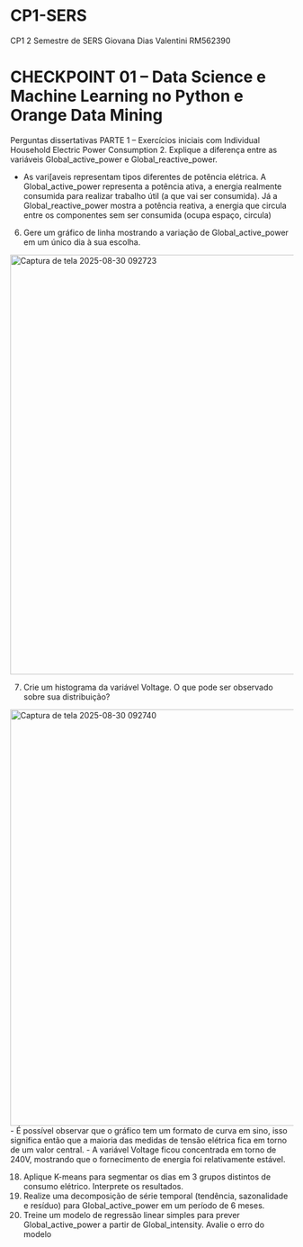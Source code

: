 # CP1-SERS
CP1 2 Semestre de SERS
Giovana Dias Valentini RM562390

# CHECKPOINT 01 – Data Science e Machine Learning no Python e Orange Data Mining
Perguntas dissertativas 
PARTE 1 – Exercícios iniciais com Individual Household Electric Power Consumption 
2. Explique a diferença entre as variáveis Global_active_power e Global_reactive_power. 
  - As vari[aveis representam tipos diferentes de potência elétrica. A Global_active_power representa a potência ativa, a energia realmente consumida para realizar trabalho útil (a que vai ser consumida). Já a Global_reactive_power mostra a potência reativa, a energia que circula entre os componentes sem ser consumida (ocupa espaço, circula)

6. Gere um gráfico de linha mostrando a variação de Global_active_power em um único dia à 
sua escolha. 
<img width="1497" height="746" alt="Captura de tela 2025-08-30 092723" src="https://github.com/user-attachments/assets/21d52440-fa3e-46b7-97ed-4503badf744d" />

7. Crie um histograma da variável Voltage. O que pode ser observado sobre sua distribuição? 
<img width="1238" height="740" alt="Captura de tela 2025-08-30 092740" src="https://github.com/user-attachments/assets/af01de79-7ce7-471b-83da-e4593a2ccae0" />
  - É possível observar que o gráfico tem um formato de curva em sino, isso significa então que a maioria das medidas de tensão elétrica fica em torno de um valor central.
  - A variável Voltage ficou concentrada em torno de 240V, mostrando que o fornecimento de energia foi relativamente estável.

18. Aplique K-means para segmentar os dias em 3 grupos distintos de consumo elétrico. 
Interprete os resultados. 
19. Realize uma decomposição de série temporal (tendência, sazonalidade e resíduo) para 
Global_active_power em um período de 6 meses. 
20. Treine um modelo de regressão linear simples para prever Global_active_power a partir de 
Global_intensity. Avalie o erro do modelo
